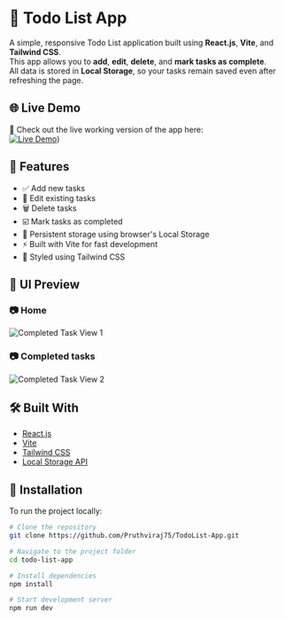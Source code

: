# 📝 Todo List App

A simple, responsive Todo List application built using **React.js**, **Vite**, and **Tailwind CSS**.  
This app allows you to **add**, **edit**, **delete**, and **mark tasks as complete**.  
All data is stored in **Local Storage**, so your tasks remain saved even after refreshing the page.

## 🌐 Live Demo

🎯 Check out the live working version of the app here:  
[![Live Demo](https://img.shields.io/badge/Live_Demo-Click_Here-brightgreen?style=for-the-badge&logo=react)](https://todo-list-app-three-ashy.vercel.app/))


## 🚀 Features

- ✅ Add new tasks
- 🔄 Edit existing tasks
- 🗑️ Delete tasks
- ☑️ Mark tasks as completed
- 💾 Persistent storage using browser's Local Storage
- ⚡ Built with Vite for fast development
- 💅 Styled using Tailwind CSS

## 📸 UI Preview

### 📷 Home
![Completed Task View 1](https://github.com/user-attachments/assets/d04ef881-5dd5-48e7-9b0a-ed9c37692512)

### 📷 Completed tasks
![Completed Task View 2](https://github.com/user-attachments/assets/8fca3ea2-751d-4955-a1b2-c9054495c850)


## 🛠️ Built With

- [React.js](https://reactjs.org/)
- [Vite](https://vitejs.dev/)
- [Tailwind CSS](https://tailwindcss.com/)
- [Local Storage API](https://developer.mozilla.org/en-US/docs/Web/API/Window/localStorage)

## 📂 Installation

To run the project locally:

```bash
# Clone the repository
git clone https://github.com/Pruthviraj75/TodoList-App.git

# Navigate to the project folder
cd todo-list-app

# Install dependencies
npm install

# Start development server
npm run dev


